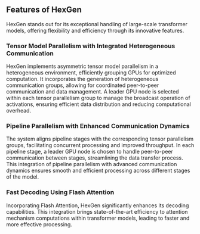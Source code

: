 ## Features of HexGen
HexGen stands out for its exceptional handling of large-scale transformer models, offering flexibility and efficiency through its innovative features.

### Tensor Model Parallelism with Integrated Heterogeneous Communication
HexGen implements asymmetric tensor model parallelism in a heterogeneous environment, efficiently grouping GPUs for optimized computation. It incorporates the generation of heterogeneous communication groups, allowing for coordinated peer-to-peer communication and data management. A leader GPU node is selected within each tensor parallelism group to manage the broadcast operation of activations, ensuring efficient data distribution and reducing computational overhead.

### Pipeline Parallelism with Enhanced Communication Dynamics
The system aligns pipeline stages with the corresponding tensor parallelism groups, facilitating concurrent processing and improved throughput. In each pipeline stage, a leader GPU node is chosen to handle peer-to-peer communication between stages, streamlining the data transfer process. This integration of pipeline parallelism with advanced communication dynamics ensures smooth and efficient processing across different stages of the model.

### Fast Decoding Using Flash Attention
Incorporating Flash Attention, HexGen significantly enhances its decoding capabilities. This integration brings state-of-the-art efficiency to attention mechanism computations within transformer models, leading to faster and more effective processing.
